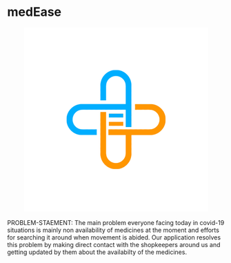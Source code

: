 # medEase

<p align="center">
  <img src="https://github.com/Bhavanak17/medEase/blob/main/idyllic-admin/src/images/logo.png?raw=true" alt="medEase logo"/>
</p>


PROBLEM-STAEMENT: The main problem everyone facing today in covid-19  situations is mainly non availability of medicines at the moment and efforts for searching it around when movement is abided.
Our application resolves this problem by making direct contact with the shopkeepers around us and getting updated by them about the availabilty of the medicines.

